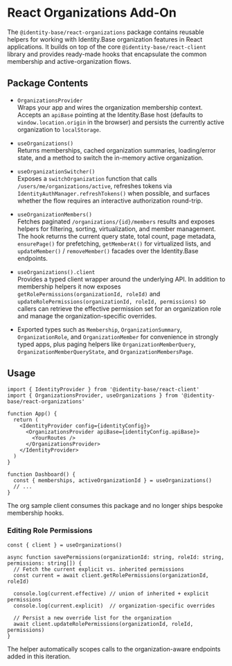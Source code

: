 # React Organizations Add-On

The `@identity-base/react-organizations` package contains reusable helpers for working with
Identity.Base organization features in React applications. It builds on top of the core
`@identity-base/react-client` library and provides ready-made hooks that encapsulate the common
membership and active-organization flows.

## Package Contents

- `OrganizationsProvider`  
  Wraps your app and wires the organization membership context. Accepts an `apiBase` pointing at
  the Identity.Base host (defaults to `window.location.origin` in the browser) and persists the
  currently active organization to `localStorage`.

- `useOrganizations()`  
  Returns memberships, cached organization summaries, loading/error state, and a method to switch
  the in-memory active organization.

- `useOrganizationSwitcher()`  
  Exposes a `switchOrganization` function that calls `/users/me/organizations/active`, refreshes
  tokens via `IdentityAuthManager.refreshTokens()` when possible, and surfaces whether the flow
  requires an interactive authorization round-trip.

- `useOrganizationMembers()`  
  Fetches paginated `/organizations/{id}/members` results and exposes helpers for filtering,
  sorting, virtualization, and member management. The hook returns the current query state,
  total count, page metadata, `ensurePage()` for prefetching, `getMemberAt()` for virtualized
  lists, and `updateMember()` / `removeMember()` facades over the Identity.Base endpoints.

- `useOrganizations().client`  
  Provides a typed client wrapper around the underlying API. In addition to membership helpers it
  now exposes `getRolePermissions(organizationId, roleId)` and
  `updateRolePermissions(organizationId, roleId, permissions)` so callers can retrieve the effective
  permission set for an organization role and manage the organization-specific overrides.

- Exported types such as `Membership`, `OrganizationSummary`, `OrganizationRole`, and
  `OrganizationMember` for convenience in strongly typed apps, plus paging helpers like
  `OrganizationMemberQuery`, `OrganizationMemberQueryState`, and `OrganizationMembersPage`.

## Usage

```tsx
import { IdentityProvider } from '@identity-base/react-client'
import { OrganizationsProvider, useOrganizations } from '@identity-base/react-organizations'

function App() {
  return (
    <IdentityProvider config={identityConfig}>
      <OrganizationsProvider apiBase={identityConfig.apiBase}>
        <YourRoutes />
      </OrganizationsProvider>
    </IdentityProvider>
  )
}

function Dashboard() {
  const { memberships, activeOrganizationId } = useOrganizations()
  // ...
}
```

The org sample client consumes this package and no longer ships bespoke membership hooks.

### Editing Role Permissions

```tsx
const { client } = useOrganizations()

async function savePermissions(organizationId: string, roleId: string, permissions: string[]) {
  // Fetch the current explicit vs. inherited permissions
  const current = await client.getRolePermissions(organizationId, roleId)

  console.log(current.effective) // union of inherited + explicit permissions
  console.log(current.explicit)  // organization-specific overrides

  // Persist a new override list for the organization
  await client.updateRolePermissions(organizationId, roleId, permissions)
}
```

The helper automatically scopes calls to the organization-aware endpoints added in this iteration.
